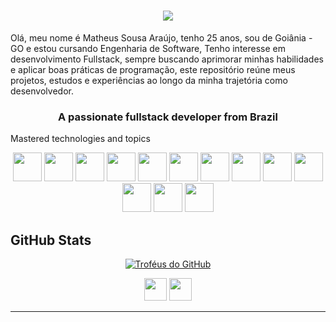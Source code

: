<h1 align="center">
  <img src="https://readme-typing-svg.herokuapp.com/?font=Righteous&size=35&center=true&vCenter=true&width=500&height=70&duration=4000&lines=Ola+dev!+👋;+I'm+Matheus+Sousa+Araujo!;" />
</h1>
<p>
  Olá, meu nome é Matheus Sousa Araújo, tenho 25 anos, sou de Goiânia - GO e estou cursando Engenharia de Software, Tenho interesse em desenvolvimento Fullstack, 
  sempre buscando aprimorar minhas habilidades e aplicar boas práticas de programação, este repositório reúne meus projetos, estudos e experiências ao longo da minha trajetória como desenvolvedor.
</p>
<h3 align="center">A passionate fullstack developer from Brazil</h3>

Mastered technologies and topics

<p align="center">
  <img width="46" height="46" src="https://github.com/user-attachments/assets/3a105818-1c78-4200-9002-e8cab5efefba" />
  <img width="46" height="46" src="https://github.com/user-attachments/assets/26fec038-21b0-4d5e-ac35-0c9c4f7a9a7c" />
  <img width="46" height="46" src="https://github.com/user-attachments/assets/99a80356-2600-4756-82a5-c663fa263246" />
  <img width="46" height="46" src="https://github.com/user-attachments/assets/fd62895c-85e6-41d0-afd7-1aea63f9e0da" />
  <img width="46" height="46" src="https://github.com/user-attachments/assets/2f999fad-e251-400d-9ded-3c386b95fa12" />
  <img width="46" height="46" src="https://github.com/user-attachments/assets/214c5d4d-216d-4a40-8b2b-f2e272f16e5e" />
  <img width="46" height="46" src="https://github.com/user-attachments/assets/92cdb38e-849f-436e-b0c8-fd6d3a4979da" />
  <img width="46" height="46" src="https://github.com/user-attachments/assets/b60a2fb2-f22c-4b74-ac72-533972a82b65" />
  <img width="46" height="46" src="https://github.com/user-attachments/assets/9f6913c2-98a3-4607-8bb6-9a431040c434" />
  <img width="46" height="46" src="https://github.com/user-attachments/assets/8aa01bf3-b4cb-47a6-bf6d-b8278f888a27" />
  <img width="46" height="46" src="https://github.com/user-attachments/assets/b4807ba1-184c-4a86-ac9a-c9c717322e62" />
  <img width="46" height="46" src="https://github.com/user-attachments/assets/1b6a0710-1dc2-4c77-8213-94064e31e983" />
  <img width="46" height="46" src="https://github.com/user-attachments/assets/b57ca050-fddf-47d6-bc3a-d2a777bccf43" />
</p>

## GitHub Stats

<div align="center">
  <a href="https://github.com/ryo-ma/github-profile-trophy">
    <img 
      src="https://github-profile-trophy.vercel.app/?username=matheus-sousa&theme=discord&no-bg=true&no-frame=true&margin-w=10&margin-h=10" 
      alt="Troféus do GitHub"
      style="max-width: 90%; height: auto;"
    />
  </a>
</div>




<p align="center">
  <img width="36" height="36" src="https://github.com/user-attachments/assets/42105997-5c9f-4d7c-868b-94b2fac0b17d" />
  <img width="36" height="36" src="https://github.com/user-attachments/assets/fda8378f-4597-4181-baa5-381360bcc83d" />
</p>

---
